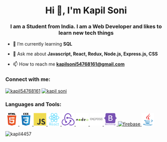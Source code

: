 <!-- ### Hi there 👋



- 🌱 I’m currently learning SQL
- 👯 I’m looking to collaborate on FrontEnd or BackEnd Projects
- 📫 How to reach me: kapilsoni54768161@gmail.com
<img src="https://github-readme-stats.vercel.app/api?username=kapil4457&&show_icons=true&title_color=ffffff&icon_color=bb2acf&text_color=daf7dc&bg_color=151515">
 -->
 <h1 align="center">Hi 👋, I'm Kapil Soni</h1>
<h3 align="center">I am a Student from India. I am a Web Developer and likes to learn new tech things</h3>


- 🌱 I’m currently learning **SQL**

- 💬 Ask me about **Javascript, React, Redux, Node.js, Express.js, CSS**

- 📫 How to reach me **kapilsoni54768161@gmail.com**

<h3 align="left">Connect with me:</h3>
<p align="left">
<a href="https://twitter.com/kapil54768161" target="blank"><img align="center" src="https://raw.githubusercontent.com/rahuldkjain/github-profile-readme-generator/master/src/images/icons/Social/twitter.svg" alt="kapil54768161" height="30" width="40" /></a>
<a href="https://linkedin.com/in/kapil-soni-2b25981ab" target="blank"><img align="center" src="https://raw.githubusercontent.com/rahuldkjain/github-profile-readme-generator/master/src/images/icons/Social/linked-in-alt.svg" alt="kapil soni" height="30" width="40" /></a>
</p>

<h3 align="left">Languages and Tools:</h3>
<p align="left">
 <a href="https://www.w3.org/html/" target="_blank" rel="noreferrer"> <img src="https://raw.githubusercontent.com/devicons/devicon/master/icons/html5/html5-original-wordmark.svg" alt="html5" width="40" height="40"/> </a> 
 <a href="https://www.w3schools.com/css/" target="_blank" rel="noreferrer"> <img src="https://raw.githubusercontent.com/devicons/devicon/master/icons/css3/css3-original-wordmark.svg" alt="css3" width="40" height="40"/> </a>
 <a href="https://developer.mozilla.org/en-US/docs/Web/JavaScript" target="_blank" rel="noreferrer"> <img src="https://raw.githubusercontent.com/devicons/devicon/master/icons/javascript/javascript-original.svg" alt="javascript" width="40" height="40"/> </a> 
 <a href="https://reactjs.org/" target="_blank" rel="noreferrer"> <img src="https://raw.githubusercontent.com/devicons/devicon/master/icons/react/react-original-wordmark.svg" alt="react" width="40" height="40"/> </a>
 <a href="https://redux.js.org" target="_blank" rel="noreferrer"> <img src="https://raw.githubusercontent.com/devicons/devicon/master/icons/redux/redux-original.svg" alt="redux" width="40" height="40"/> </a> 
  <a href="https://nodejs.org" target="_blank" rel="noreferrer"> <img src="https://raw.githubusercontent.com/devicons/devicon/master/icons/nodejs/nodejs-original-wordmark.svg" alt="nodejs" width="40" height="40"/> </a> 
 <a href="https://expressjs.com" target="_blank" rel="noreferrer"> <img src="https://raw.githubusercontent.com/devicons/devicon/master/icons/express/express-original-wordmark.svg" alt="express" width="40" height="40"/> </a>
 <a href="https://getbootstrap.com" target="_blank" rel="noreferrer"> <img src="https://raw.githubusercontent.com/devicons/devicon/master/icons/bootstrap/bootstrap-plain-wordmark.svg" alt="bootstrap" width="40" height="40"/> </a>
 <a href="https://firebase.google.com/" target="_blank" rel="noreferrer"> <img src="https://www.vectorlogo.zone/logos/firebase/firebase-icon.svg" alt="firebase" width="40" height="40"/> </a>
 <a href="https://www.java.com" target="_blank" rel="noreferrer"> <img src="https://raw.githubusercontent.com/devicons/devicon/master/icons/java/java-original.svg" alt="java" width="40" height="40"/> </a>
 
 </p>
<p><img  align="left" src="https://github-readme-stats.vercel.app/api/top-langs?username=kapil4457&show_icons=true&cache_seconds=1800&locale=en&layout=compact" alt="kapil4457"  /></p>
